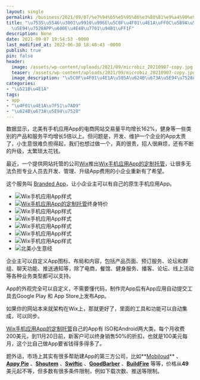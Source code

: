 ```yaml
---
layout: single
permalink: /business/2021/09/07/%e7%94%b5%e5%95%86%e3%80%81%e9%a4%90%e9%a5%ae%e5%b0%8f%e4%bc%81%e4%b8%9a%ef%bc%8c%e5%ae%9a%e5%88%b6%e6%89%8b%e6%9c%ba%e5%ba%94%e7%94%a8app%e6%80%8e%e4%b9%88%e7%9c%81%e9%92%b1%ef%bc%9f/
title: "\u7535\u5546\u3001\u9910\u996E\u5C0F\u4F01\u4E1A\uFF0C\u5B9A\u5236\u624B\u673A\
  \u5E94\u7528APP\u600E\u4E48\u7701\u94B1\uFF1F"
description: None
date: 2021-09-07 19:54:53 -0000
last_modified_at: 2022-06-30 18:40:43 -0000
publish: true
pin: false
header:
  image: /assets/wp-content/uploads/2021/09/microbiz_20210907-copy.jpg
  teaser: /assets/wp-content/uploads/2021/09/microbiz_20210907-copy.jpg
  image_description: "\u5C0F\u4F01\u4E1A\u505A\u624B\u673A\u5E94\u7528App\u7701\u94B1\u5927\u6CD5"
categories:
- "\u521B\u4E1A"
tags:
- app
- "\u4F01\u4E1A\u7F51\u7AD9"
- "\u624B\u673A\u5E94\u7528"
---
```

数据显示，北美有手机应用App的电商网站交易量平均增长162%，健身等一些类别的产品和服务平均增长5倍以上。但问题是，开发、维护一个企业的App太贵了，小生意很难负担得起，我们也想过做一个，真的很贵，招人很麻烦，还有不断的升级，太繁琐太花钱。

最近，一个提供网站托管的公司[Wix](https://www.wix.com)推出[Wix手机应用App的定制托管](https://www.wix.com/app-builder)，让很多无法负担专业人员去开发、管理、升级App费用的小企业重新有了希望。

这个服务叫 [Branded App](https://www.wix.com/app-builder)，让小企业主可以有自己的原生手机应用App。

* ![](/assets/wp-content/uploads/2021/09/20210907-7.jpg)Wix手机应用App样式
* ![](/assets/wp-content/uploads/2021/09/20210907-1-768x1024.jpg)[Wix手机应用App的定制托管](https://www.wix.com/app-builder)终身特价
* ![](/assets/wp-content/uploads/2021/09/20210907-6-768x1024.jpg)Wix手机应用App样式
* ![](/assets/wp-content/uploads/2021/09/20210907-2.png)Wix手机应用App样式
* ![](/assets/wp-content/uploads/2021/09/20210907-5.jpg)Wix手机应用App样式
* ![](/assets/wp-content/uploads/2021/09/20210907-4.jpg)Wix手机应用App样式
* ![](/assets/wp-content/uploads/2021/09/20210907-3.jpg)Wix手机应用App样式
* ![](/assets/wp-content/uploads/2021/09/microbiz_20210907-copy-1-767x1024.jpg)北美小生意经

企业主可以自定义App图标、布局和内容，包括产品页面、预订服务、论坛和群组、聊天功能、推送通知等，除了电商，餐馆、健身服务、播客、论坛、线上活动等各种业务类型都可以支持。

App的外观完全可以自定义，不需要懂代码，制作完App后有App应用自动提交工具去Google Play 和 App Store上发布App。

如果你的网站本来就架构在Wix上，那就更好了，里面的工具和功能可以自动集成，可以同步。

[Wix手机应用App的定制托管](https://www.wix.com/app-builder)自己的App有 ISO和Android两大类，每个月收费200美元，到11月20日前，新客户可以终身销售50%的折扣，也就是100美元每月，这个比自己做App要省钱得多得多了。

题外话，市场上其实有很多帮助建App的第三方公司，比如**[Mobiloud](https://www.mobiloud.com)** 、**[Appy Pie](https://www.appypie.com)** 、**[Shoutem](https://shoutem.com/)** 、**[Swiftic](https://www.swiftic.com)** 、**[GoodBarber](https://www.goodbarber.com)** 、**[BuildFire](https://buildfire.com)** 等等，价格从**49** 美元起不等，但多数有很多条件限制，例如下载次数、推送等限制。
